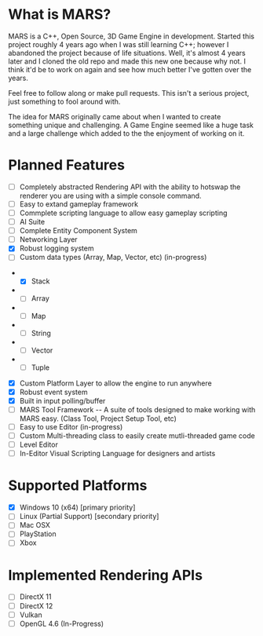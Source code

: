 # What is MARS?
MARS is a C++, Open Source, 3D Game Engine in development. Started this project roughly 4 years ago when I was still learning C++; however I abandoned the project because of life situations. Well, it's almost 4 years later and I cloned the old repo and made this new one because why not. I think it'd be to work on again and see how much better I've gotten over the years.

Feel free to follow along or make pull requests. This isn't a serious project, just something to fool around with.

The idea for MARS originally came about when I wanted to create something unique and challenging. 
A Game Engine seemed like a huge task and a large challenge which added to the the enjoyment of working on it.

# Planned Features
- [ ] Completely abstracted Rendering API with the ability to hotswap the renderer you are using with a simple console command.
- [ ] Easy to extand gameplay framework
- [ ] Commplete scripting language to allow easy gameplay scripting
- [ ] AI Suite
- [ ] Complete Entity Component System
- [ ] Networking Layer
- [x] Robust logging system
- [ ] Custom data types (Array, Map, Vector, etc) (in-progress)
-  - [x] Stack
-  - [ ] Array
-  - [ ] Map
-  - [ ] String
-  - [ ] Vector
-  - [ ] Tuple
- [x] Custom Platform Layer to allow the engine to run anywhere
- [x] Robust event system
- [x] Built in input polling/buffer
- [ ] MARS Tool Framework -- A suite of tools designed to make working with MARS easy. (Class Tool, Project Setup Tool, etc)
- [ ] Easy to use Editor (in-progress)
- [ ] Custom Multi-threading class to easily create mutli-threaded game code
- [ ] Level Editor
- [ ] In-Editor Visual Scripting Language for designers and artists

# Supported Platforms
 - [x] Windows 10 (x64) [primary priority]
 - [ ] Linux (Partial Support) [secondary priority]
 - [ ] Mac OSX
 - [ ] PlayStation
 - [ ] Xbox

# Implemented Rendering APIs
- [ ] DirectX 11
- [ ] DirectX 12
- [ ] Vulkan
- [ ] OpenGL 4.6 (In-Progress)
